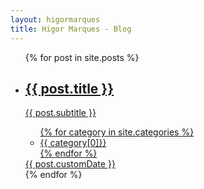 ```yaml
---
layout: higormarques
title: Higor Marques - Blog
---
```


<ul class="posts__list">
  {% for post in site.posts %}
    <li class="posts__item">
        <a href="{{ post.url }}" class="posts__anchor">
            <h2 class="posts__title">{{ post.title }}</h2>
            <p class="posts__subtitle">{{ post.subtitle }}</p>
            <footer class="posts__footer">
                <ul class="posts__categories">
                    {% for category in site.categories %}
                        <li class="posts__categories-item category-label category-label--{{ category[0] }}">
                            {{ category[0]}}
                        </li>
                    {% endfor %}
                </ul>
                <span class="posts__custom-date">
                    {{ post.customDate }}
                </span>
            </footer>
        </a>
    </li>
  {% endfor %}
</ul>